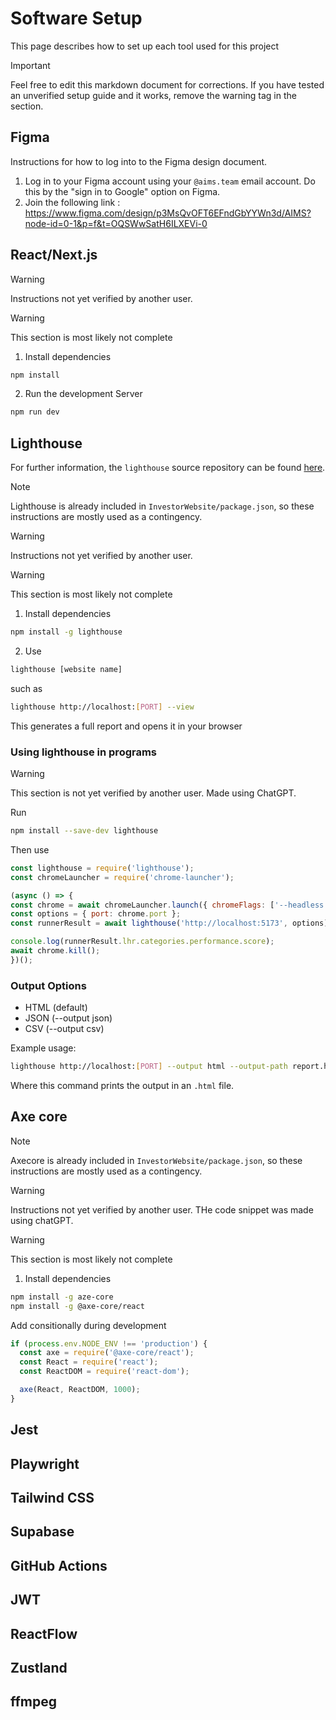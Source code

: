 # Software Setup

This page describes how to set up each tool used for this project

> [!IMPORTANT]  
> Feel free to edit this markdown document for corrections. If you have tested an unverified
> setup guide and it works, remove the warning tag in the section.

## Figma

Instructions for how to log into to the Figma design document.

1. Log in to your Figma account using your ``@aims.team`` email account. Do this by the "sign in to Google" option on Figma.
2. Join the following link : https://www.figma.com/design/p3MsQvOFT6EFndGbYYWn3d/AIMS?node-id=0-1&p=f&t=OQSWwSatH6ILXEVi-0

## React/Next.js

> [!WARNING]  
> Instructions not yet verified by another user.

> [!WARNING]  
> This section is most likely not complete

1. Install dependencies
```bash
npm install
```
2. Run the development Server
```bash
npm run dev
```
## Lighthouse

For further information, the `lighthouse` source repository can be found [here](https://github.com/GoogleChrome/lighthouse).

> [!NOTE]  
> Lighthouse is already included in ``InvestorWebsite/package.json``, so these instructions are mostly used as a contingency.

> [!WARNING]  
> Instructions not yet verified by another user.

> [!WARNING]  
> This section is most likely not complete

1. Install dependencies
```bash
npm install -g lighthouse
```
2. Use
```bash
lighthouse [website name]
```
such as
```bash
lighthouse http://localhost:[PORT] --view
```
This generates a full report and opens it in your browser

### Using lighthouse in programs

> [!WARNING]  
> This section is not yet verified by another user. Made using ChatGPT.

Run
```bash
npm install --save-dev lighthouse
```

Then use
```js
const lighthouse = require('lighthouse');
const chromeLauncher = require('chrome-launcher');

(async () => {
const chrome = await chromeLauncher.launch({ chromeFlags: ['--headless'] });
const options = { port: chrome.port };
const runnerResult = await lighthouse('http://localhost:5173', options);

console.log(runnerResult.lhr.categories.performance.score);
await chrome.kill();
})();
```

### Output Options
- HTML (default)
- JSON (--output json)
- CSV (--output csv)

Example usage:
```bash
lighthouse http://localhost:[PORT] --output html --output-path report.html
```
Where this command prints the output in an `.html` file.

## Axe core

> [!NOTE]  
> Axecore is already included in ``InvestorWebsite/package.json``, so these instructions are mostly used as a contingency.

> [!WARNING]  
> Instructions not yet verified by another user. THe code snippet was made using chatGPT.

> [!WARNING]  
> This section is most likely not complete

1. Install dependencies
```bash
npm install -g aze-core
npm install -g @axe-core/react
```

Add consitionally during development

```js
if (process.env.NODE_ENV !== 'production') {
  const axe = require('@axe-core/react');
  const React = require('react');
  const ReactDOM = require('react-dom');

  axe(React, ReactDOM, 1000);
}
```

## Jest

## Playwright

## Tailwind CSS

## Supabase

## GitHub Actions

## JWT

## ReactFlow

## Zustland

## ffmpeg